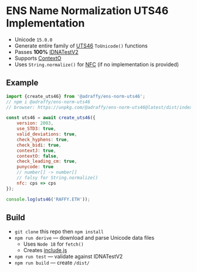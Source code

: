 # ENS Name Normalization UTS46 Implementation

* Unicode `15.0.0`
* Generate entire family of [UTS46](https://unicode.org/reports/tr46/) `ToUnicode()` functions
* Passes **100%** [IDNATestV2](https://unicode.org/reports/tr46/#Conformance_Testing)
* Supports [ContextO](https://datatracker.ietf.org/doc/html/rfc5892#appendix-A)
* Uses `String.normalize()` for [NFC](https://unicode.org/reports/tr15/) (if no implementation is provided)

## Example

```Javascript
import {create_uts46} from '@adraffy/ens-norm-uts46'; 
// npm i @adraffy/ens-norm-uts46
// browser: https://unpkg.com/@adraffy/ens-norm-uts46@latest/dist/index.min.js

const uts46 = await create_uts46({
	version: 2003,
	use_STD3: true,
	valid_deviations: true,
	check_hyphens: true,
	check_bidi: true,
	contextJ: true,
	contextO: false,
	check_leading_cm: true,
	punycode: true
	// number[] -> number[]
	// falsy for String.normalize()
	nfc: cps => cps 
});

console.log(uts46('RAFFY.ETH'));
```

## Build

* `git clone` this repo then `npm install`
* `npm run derive` — download and parse Unicode data files
	* Uses `Node 18` for `fetch()`
	* Creates [include.js](./src/include.js)
* `npm run test` — validate against IDNATestV2
* `npm run build` — create `/dist/`
